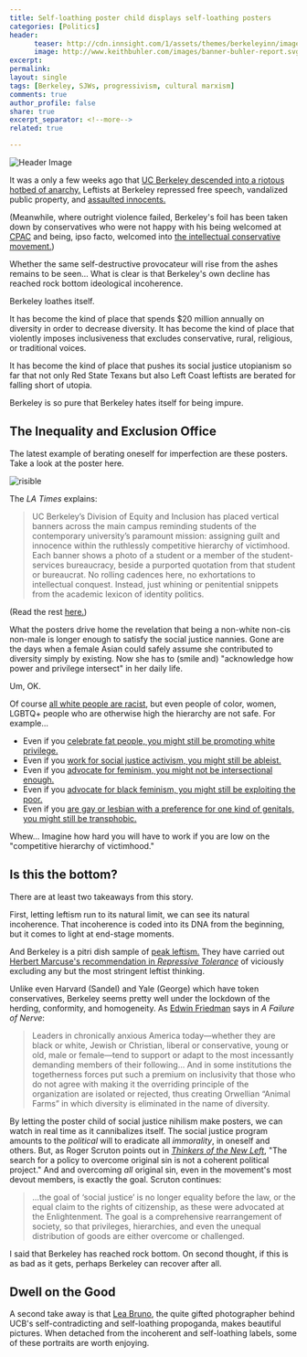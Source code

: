 ```yaml
---
title: Self-loathing poster child displays self-loathing posters 
categories: [Politics]
header:
      teaser: http://cdn.innsight.com/1/assets/themes/berkeleyinn/images/Berkeley-Campinele.jpg
      image: http://www.keithbuhler.com/images/banner-buhler-report.svg
excerpt: 
permalink: 
layout: single
tags: [Berkeley, SJWs, progressivism, cultural marxism]
comments: true
author_profile: false
share: true
excerpt_separator: <!--more-->
related: true

---
```


![Header Image](http://cdn.innsight.com/1/assets/themes/berkeleyinn/images/Berkeley-Campinele.jpg)


It was a only a few weeks ago that [UC Berkeley descended into a riotous hotbed of anarchy.](http://www.latimes.com/opinion/op-ed/la-oe-macdonald-berkeley-victimology-20170207-story.html) Leftists at Berkeley repressed free speech, vandalized public property, and [assaulted innocents.](https://www.youtube.com/watch?v=CIFYTYNl7ng) 

(Meanwhile, where outright violence failed, Berkeley's foil has been taken down by conservatives who were not happy with his being welcomed at [CPAC](http://cpac.conservative.org/) and being, ipso facto, welcomed into [the intellectual conservative movement.](http://www.nationalreview.com/article/445114/milo-phenomenon-understanding-right-wing-rage)) 

Whether the same self-destructive provocateur will rise from the ashes remains to be seen...  What is clear is that Berkeley's own decline has reached rock bottom ideological incoherence. 

Berkeley loathes itself. 

<!--more-->

It has become the kind of place that spends $20 million annually on diversity in order to decrease diversity. It has become the kind of place that violently imposes inclusiveness that excludes conservative, rural, religious, or traditional voices. 

It has become the kind of place that pushes its social justice utopianism so far that not only Red State Texans but also Left Coast leftists are berated for falling short of utopia. 

Berkeley is so pure that Berkeley hates itself for being impure. 

## The Inequality and Exclusion Office


The latest example of berating oneself for imperfection are these posters. Take a look at the poster here. 

![risible](https://static1.squarespace.com/static/52a8f573e4b0ed42f38a0199/t/589383335016e1dcf16422f2/1486062438299/?format=750w)

The *LA Times* explains: 

>UC Berkeley’s Division of Equity and Inclusion has placed vertical banners across the main campus reminding students of the contemporary university’s paramount mission: assigning guilt and innocence within the ruthlessly competitive hierarchy of victimhood. Each banner shows a photo of a student or a member of the student-services bureaucracy, beside a purported quotation from that student or bureaucrat. No rolling cadences here, no exhortations to intellectual conquest. Instead, just whining or penitential snippets from the academic lexicon of identity politics.

(Read the rest [here.](http://www.latimes.com/opinion/op-ed/la-oe-macdonald-berkeley-victimology-20170207-story.html))

What the posters drive home the revelation that being a non-white non-cis non-male is longer enough to satisfy the social justice nannies. Gone are the days when a female Asian could safely assume she contributed to diversity simply by existing. Now she has to (smile and) "acknowledge how power and privilege intersect" in her daily life. 

Um, OK. 

Of course [all white people are racist](https://www.facebook.com/MicMedia/videos/1386008451421941/), but even people of color, women, LGBTQ+ people who are otherwise high the hierarchy are not safe. For example... 

- Even if you [celebrate fat people, you might still be promoting white privilege.](http://theadipositivityproject.zenfolio.com/about.html)
- Even if you [work for social justice activism, you might still be  ableist.](http://everydayfeminism.com/2016/09/social-justice-activism-ableist/)
- Even if you [advocate for feminism, you might not be intersectional enough.](http://www.huffingtonpost.com/entry/a-letter-to-open-minded-genuinely-kind-educated_us_58404ebce4b0b93e10f8dffc) 
- Even if you [advocate for black feminism, you might still be  exploiting the poor.](http://www.deathandtaxesmag.com/280129/beyonce-capitalism-black-activism/)
- Even if you [are gay or lesbian with a preference for one kind of genitals, you might still be transphobic.](https://www.youtube.com/watch?v=k5GYlZKfBmI&t=116s)


Whew... Imagine how hard you will have to work if you are low on the "competitive hierarchy of victimhood." 

## Is this the bottom? 

There are at least two takeaways from this story. 

First, letting leftism run to its natural limit, we can see its natural incoherence. That incoherence is coded into its DNA from the beginning, but it comes to light at end-stage moments. 

And Berkeley is a pitri dish sample of [peak leftism.](http://thefederalist.com/2015/01/06/have-we-already-reached-peak-leftism/) They have carried out [Herbert Marcuse's recommendation in *Repressive Tolerance*](http://www.marcuse.org/herbert/pubs/60spubs/65repressivetolerance.htm) of viciously excluding any but the most stringent leftist thinking. 

Unlike even Harvard (Sandel) and Yale (George) which have token conservatives, Berkeley seems pretty well under the lockdown of the herding, conformity, and homogeneity.  As [Edwin Friedman](http://amzn.to/2n9t0GR) says in *A Failure of Nerve*: 

>Leaders in chronically anxious America today—whether they are black or white, Jewish or Christian, liberal or conservative, young or old, male or female—tend to support or adapt to the most incessantly demanding members of their following... And in some institutions the togetherness forces put such a premium on inclusivity that those who do not agree with making it the overriding principle of the organization are isolated or rejected, thus creating Orwellian “Animal Farms” in which diversity is eliminated in the name of diversity.

By letting the poster child of social justice nihilism make posters, we can watch in real time as it cannibalizes itself. The social justice program amounts to the *political* will to eradicate all *immorality*, in oneself and others. But, as Roger Scruton points out in [*Thinkers of the New Left*](https://www.amazon.com/Fools-Frauds-Firebrands-Thinkers-Left/dp/1408187337), "The search for a policy to overcome original sin is not a coherent political project." And and overcoming *all* original sin, even in the movement's most devout members, is exactly the goal. Scruton continues: 

>...the goal of ‘social justice’ is no longer equality before the law, or the equal claim to the rights of citizenship, as these were advocated at the Enlightenment. The goal is a comprehensive rearrangement of society, so that privileges, hierarchies, and even the unequal distribution of goods are either overcome or challenged.

I said that Berkeley has reached rock bottom.  On second thought, if this is as bad as it gets, perhaps Berkeley can recover after all. 

## Dwell on the Good

A second take away is that [Lea Bruno](http://www.leabruno.com/blog/2017/2/2/extensive-portraiture-work-for-uc-berkeley), the quite gifted photographer behind UCB's self-contradicting and self-loathing propoganda, makes beautiful pictures. When detached from the incoherent and self-loathing labels, some of these portraits are worth enjoying. 


